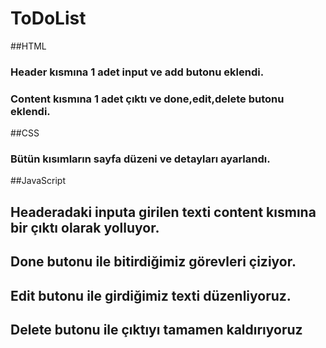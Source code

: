 # ToDoList
##HTML
### Header kısmına 1 adet input ve add butonu eklendi.
### Content kısmına 1 adet çıktı ve done,edit,delete butonu eklendi.

##CSS
### Bütün kısımların sayfa düzeni ve detayları ayarlandı.

##JavaScript
## Headeradaki inputa girilen texti content kısmına bir çıktı olarak yolluyor.
## Done butonu ile bitirdiğimiz görevleri çiziyor.
## Edit butonu ile girdiğimiz texti düzenliyoruz.
## Delete butonu ile çıktıyı tamamen kaldırıyoruz
